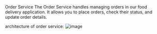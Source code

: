 Order Service
The Order Service handles managing orders in our food delivery application. It allows you to place orders, check their status, and update order details.


architecture of order service:
![image](https://github.com/user-attachments/assets/3664ce79-1cd8-49a3-bed4-b1912286bccb)
